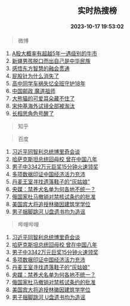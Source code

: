 <div align="center"><h2>实时热搜榜</h2><h4>2023-10-17 19:53:02</h4></div>

> 微博  

1. [A股大概率有超越5年一遇级别的牛市](https://s.weibo.com/weibo?q=%23A%E8%82%A1%E5%A4%A7%E6%A6%82%E7%8E%87%E6%9C%89%E8%B6%85%E8%B6%8A5%E5%B9%B4%E4%B8%80%E9%81%87%E7%BA%A7%E5%88%AB%E7%9A%84%E7%89%9B%E5%B8%82%23&t=31&band_rank=1&Refer=top)<br />
2. [新疆男孩脱口而出自己是中华民族](https://s.weibo.com/weibo?q=%23%E6%96%B0%E7%96%86%E7%94%B7%E5%AD%A9%E8%84%B1%E5%8F%A3%E8%80%8C%E5%87%BA%E8%87%AA%E5%B7%B1%E6%98%AF%E4%B8%AD%E5%8D%8E%E6%B0%91%E6%97%8F%23&t=31&band_rank=2&Refer=top)<br />
3. [感悟东方智慧的融会贯通](https://s.weibo.com/weibo?q=%23%E6%84%9F%E6%82%9F%E4%B8%9C%E6%96%B9%E6%99%BA%E6%85%A7%E7%9A%84%E8%9E%8D%E4%BC%9A%E8%B4%AF%E9%80%9A%23&t=31&band_rank=3&Refer=top)<br />
4. [屁股针为什么消失了](https://s.weibo.com/weibo?q=%E5%B1%81%E8%82%A1%E9%92%88%E4%B8%BA%E4%BB%80%E4%B9%88%E6%B6%88%E5%A4%B1%E4%BA%86&t=31&band_rank=4&Refer=top)<br />
5. [高中同学车祸失忆全班守护18年](https://s.weibo.com/weibo?q=%23%E9%AB%98%E4%B8%AD%E5%90%8C%E5%AD%A6%E8%BD%A6%E7%A5%B8%E5%A4%B1%E5%BF%86%E5%85%A8%E7%8F%AD%E5%AE%88%E6%8A%A418%E5%B9%B4%23&t=31&band_rank=5&Refer=top)<br />
6. [中国邮政 魔道祖师](https://s.weibo.com/weibo?q=%E4%B8%AD%E5%9B%BD%E9%82%AE%E6%94%BF%20%E9%AD%94%E9%81%93%E7%A5%96%E5%B8%88&t=31&band_rank=6&Refer=top)<br />
7. [大熊猫的可爱耳朵藏不住了](https://s.weibo.com/weibo?q=%23%E5%A4%A7%E7%86%8A%E7%8C%AB%E7%9A%84%E5%8F%AF%E7%88%B1%E8%80%B3%E6%9C%B5%E8%97%8F%E4%B8%8D%E4%BD%8F%E4%BA%86%23&t=31&band_rank=7&Refer=top)<br />
8. [宋仲基海外试镜全部被淘汰](https://s.weibo.com/weibo?q=%23%E5%AE%8B%E4%BB%B2%E5%9F%BA%E6%B5%B7%E5%A4%96%E8%AF%95%E9%95%9C%E5%85%A8%E9%83%A8%E8%A2%AB%E6%B7%98%E6%B1%B0%23&t=31&band_rank=8&Refer=top)<br />
9. [长相思角色号醒了](https://s.weibo.com/weibo?q=%23%E9%95%BF%E7%9B%B8%E6%80%9D%E8%A7%92%E8%89%B2%E5%8F%B7%E9%86%92%E4%BA%86%23&t=31&band_rank=9&Refer=top)<br />

> 知乎  


> 百度  

1. [习近平同智利总统博里奇会谈](https://www.baidu.com/s?wd=%E4%B9%A0%E8%BF%91%E5%B9%B3%E5%90%8C%E6%99%BA%E5%88%A9%E6%80%BB%E7%BB%9F%E5%8D%9A%E9%87%8C%E5%A5%87%E4%BC%9A%E8%B0%88&sa=fyb_news&rsv_dl=fyb_news)<br />
2. [哈萨克斯坦总统回母校 曾在中国八年](https://www.baidu.com/s?wd=%E5%93%88%E8%90%A8%E5%85%8B%E6%96%AF%E5%9D%A6%E6%80%BB%E7%BB%9F%E5%9B%9E%E6%AF%8D%E6%A0%A1+%E6%9B%BE%E5%9C%A8%E4%B8%AD%E5%9B%BD%E5%85%AB%E5%B9%B4&sa=fyb_news&rsv_dl=fyb_news)<br />
3. [男子中3342万元巨奖15分钟火速领奖](https://www.baidu.com/s?wd=%E7%94%B7%E5%AD%90%E4%B8%AD3342%E4%B8%87%E5%85%83%E5%B7%A8%E5%A5%9615%E5%88%86%E9%92%9F%E7%81%AB%E9%80%9F%E9%A2%86%E5%A5%96&sa=fyb_news&rsv_dl=fyb_news)<br />
4. [多项数据印证中国经济活力充沛](https://www.baidu.com/s?wd=%E5%A4%9A%E9%A1%B9%E6%95%B0%E6%8D%AE%E5%8D%B0%E8%AF%81%E4%B8%AD%E5%9B%BD%E7%BB%8F%E6%B5%8E%E6%B4%BB%E5%8A%9B%E5%85%85%E6%B2%9B&sa=fyb_news&rsv_dl=fyb_news)<br />
5. [丹麦王室寻找遗落鞋子的“灰姑娘”](https://www.baidu.com/s?wd=%E4%B8%B9%E9%BA%A6%E7%8E%8B%E5%AE%A4%E5%AF%BB%E6%89%BE%E9%81%97%E8%90%BD%E9%9E%8B%E5%AD%90%E7%9A%84%E2%80%9C%E7%81%B0%E5%A7%91%E5%A8%98%E2%80%9D&sa=fyb_news&rsv_dl=fyb_news)<br />
6. [央媒：禁养犬名单为何各地不统一？](https://www.baidu.com/s?wd=%E5%A4%AE%E5%AA%92%EF%BC%9A%E7%A6%81%E5%85%BB%E7%8A%AC%E5%90%8D%E5%8D%95%E4%B8%BA%E4%BD%95%E5%90%84%E5%9C%B0%E4%B8%8D%E7%BB%9F%E4%B8%80%EF%BC%9F&sa=fyb_news&rsv_dl=fyb_news)<br />
7. [俄国家杜马撤销对禁核试条约的批准](https://www.baidu.com/s?wd=%E4%BF%84%E5%9B%BD%E5%AE%B6%E6%9D%9C%E9%A9%AC%E6%92%A4%E9%94%80%E5%AF%B9%E7%A6%81%E6%A0%B8%E8%AF%95%E6%9D%A1%E7%BA%A6%E7%9A%84%E6%89%B9%E5%87%86&sa=fyb_news&rsv_dl=fyb_news)<br />
8. [美国宾大将追授林徽因建筑学学位](https://www.baidu.com/s?wd=%E7%BE%8E%E5%9B%BD%E5%AE%BE%E5%A4%A7%E5%B0%86%E8%BF%BD%E6%8E%88%E6%9E%97%E5%BE%BD%E5%9B%A0%E5%BB%BA%E7%AD%91%E5%AD%A6%E5%AD%A6%E4%BD%8D&sa=fyb_news&rsv_dl=fyb_news)<br />
9. [男子捆脚跳河 U盘遗书均为造谣](https://www.baidu.com/s?wd=%E7%94%B7%E5%AD%90%E6%8D%86%E8%84%9A%E8%B7%B3%E6%B2%B3+U%E7%9B%98%E9%81%97%E4%B9%A6%E5%9D%87%E4%B8%BA%E9%80%A0%E8%B0%A3&sa=fyb_news&rsv_dl=fyb_news)<br />

> 哔哩哔哩  

1. [习近平同智利总统博里奇会谈](https://www.baidu.com/s?wd=%E4%B9%A0%E8%BF%91%E5%B9%B3%E5%90%8C%E6%99%BA%E5%88%A9%E6%80%BB%E7%BB%9F%E5%8D%9A%E9%87%8C%E5%A5%87%E4%BC%9A%E8%B0%88&sa=fyb_news&rsv_dl=fyb_news)<br />
2. [哈萨克斯坦总统回母校 曾在中国八年](https://www.baidu.com/s?wd=%E5%93%88%E8%90%A8%E5%85%8B%E6%96%AF%E5%9D%A6%E6%80%BB%E7%BB%9F%E5%9B%9E%E6%AF%8D%E6%A0%A1+%E6%9B%BE%E5%9C%A8%E4%B8%AD%E5%9B%BD%E5%85%AB%E5%B9%B4&sa=fyb_news&rsv_dl=fyb_news)<br />
3. [男子中3342万元巨奖15分钟火速领奖](https://www.baidu.com/s?wd=%E7%94%B7%E5%AD%90%E4%B8%AD3342%E4%B8%87%E5%85%83%E5%B7%A8%E5%A5%9615%E5%88%86%E9%92%9F%E7%81%AB%E9%80%9F%E9%A2%86%E5%A5%96&sa=fyb_news&rsv_dl=fyb_news)<br />
4. [多项数据印证中国经济活力充沛](https://www.baidu.com/s?wd=%E5%A4%9A%E9%A1%B9%E6%95%B0%E6%8D%AE%E5%8D%B0%E8%AF%81%E4%B8%AD%E5%9B%BD%E7%BB%8F%E6%B5%8E%E6%B4%BB%E5%8A%9B%E5%85%85%E6%B2%9B&sa=fyb_news&rsv_dl=fyb_news)<br />
5. [丹麦王室寻找遗落鞋子的“灰姑娘”](https://www.baidu.com/s?wd=%E4%B8%B9%E9%BA%A6%E7%8E%8B%E5%AE%A4%E5%AF%BB%E6%89%BE%E9%81%97%E8%90%BD%E9%9E%8B%E5%AD%90%E7%9A%84%E2%80%9C%E7%81%B0%E5%A7%91%E5%A8%98%E2%80%9D&sa=fyb_news&rsv_dl=fyb_news)<br />
6. [央媒：禁养犬名单为何各地不统一？](https://www.baidu.com/s?wd=%E5%A4%AE%E5%AA%92%EF%BC%9A%E7%A6%81%E5%85%BB%E7%8A%AC%E5%90%8D%E5%8D%95%E4%B8%BA%E4%BD%95%E5%90%84%E5%9C%B0%E4%B8%8D%E7%BB%9F%E4%B8%80%EF%BC%9F&sa=fyb_news&rsv_dl=fyb_news)<br />
7. [俄国家杜马撤销对禁核试条约的批准](https://www.baidu.com/s?wd=%E4%BF%84%E5%9B%BD%E5%AE%B6%E6%9D%9C%E9%A9%AC%E6%92%A4%E9%94%80%E5%AF%B9%E7%A6%81%E6%A0%B8%E8%AF%95%E6%9D%A1%E7%BA%A6%E7%9A%84%E6%89%B9%E5%87%86&sa=fyb_news&rsv_dl=fyb_news)<br />
8. [美国宾大将追授林徽因建筑学学位](https://www.baidu.com/s?wd=%E7%BE%8E%E5%9B%BD%E5%AE%BE%E5%A4%A7%E5%B0%86%E8%BF%BD%E6%8E%88%E6%9E%97%E5%BE%BD%E5%9B%A0%E5%BB%BA%E7%AD%91%E5%AD%A6%E5%AD%A6%E4%BD%8D&sa=fyb_news&rsv_dl=fyb_news)<br />
9. [男子捆脚跳河 U盘遗书均为造谣](https://www.baidu.com/s?wd=%E7%94%B7%E5%AD%90%E6%8D%86%E8%84%9A%E8%B7%B3%E6%B2%B3+U%E7%9B%98%E9%81%97%E4%B9%A6%E5%9D%87%E4%B8%BA%E9%80%A0%E8%B0%A3&sa=fyb_news&rsv_dl=fyb_news)<br />
